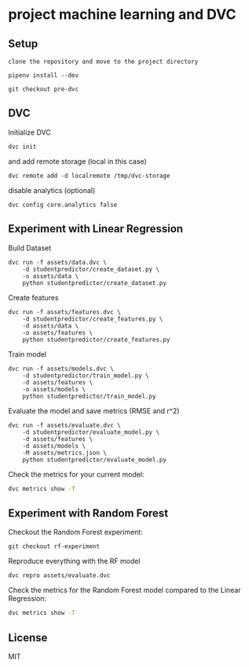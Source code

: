 # project machine learning and DVC

## Setup


```
clone the repository and move to the project directory
```

```
pipenv install --dev
```

```
git checkout pre-dvc
```

## DVC

Initialize DVC

```
dvc init
```

and add remote storage (local in this case)

```
dvc remote add -d localremote /tmp/dvc-storage
```

disable analytics (optional)

```
dvc config core.analytics false
```

## Experiment with Linear Regression

Build Dataset

```
dvc run -f assets/data.dvc \
    -d studentpredictor/create_dataset.py \
    -o assets/data \
    python studentpredictor/create_dataset.py
```

Create features

```
dvc run -f assets/features.dvc \
    -d studentpredictor/create_features.py \
    -d assets/data \
    -o assets/features \
    python studentpredictor/create_features.py
```

Train model

```
dvc run -f assets/models.dvc \
    -d studentpredictor/train_model.py \
    -d assets/features \
    -o assets/models \
    python studentpredictor/train_model.py
```

Evaluate the model and save metrics (RMSE and r^2)

```
dvc run -f assets/evaluate.dvc \
    -d studentpredictor/evaluate_model.py \
    -d assets/features \
    -d assets/models \
    -M assets/metrics.json \
    python studentpredictor/evaluate_model.py
```

Check the metrics for your current model:

```sh
dvc metrics show -T
```

## Experiment with Random Forest

Checkout the Random Forest experiment:

```
git checkout rf-experiment
```

Reproduce everything with the RF model

```
dvc repro assets/evaluate.dvc
```

Check the metrics for the Random Forest model compared to the Linear Regression:

```sh
dvc metrics show -T
```


## License

MIT
